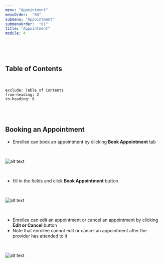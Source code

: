 ```yaml
---
menu: "Appointment"
menuOrder:  "04"
submenu: "Appointment"
submenuOrder:  "01"
title: "Appointment"
module: 4
---
```

<br />
<br />

## Table of Contents

<br />

```toc
exclude: Table of Contents
from-heading: 2
to-heading: 6
```

<br />
<br />

## Booking an Appointment

* Enrollee can book an appointment by clicking  **Book Appointment** tab

<br />

  ![alt text](/images/bookappointment.png "Title")

<br>

*  fill in the fields and click  **Book Appointment** button
<br>

![alt text](/images/bookappointmentModal.png "Title")

<br />

*  Enrollee can edit an appointment or cancel an appointment by clicking **Edit or Cancel** button
*  Note that enrollee cannot edit or cancel an appointment after the provider has attended to it


<br>

![alt text](/images/viewEditAppointmentBtn.png "Title") 



<br>

<!-- * click on **View** Button to approve or disapprove an image 

![alt text](/images/ImageApproval.png "Title")

<br />

*  click on **View** Button to approve or disapprove a name, age and sex

<br>

![alt text](/images/AgeSexApproval.png "Title")

<br /> -->

<!-- * Click on **Create Course** button to direct you to the next step  

<br>

![alt text](/images/Guidelines.png "Title")

<br />

* Click on **Guideline** Tab to view course guidelines

<br>

![alt text](/images/CourseDetails.png "Title")

<br />

* Click on **CourseDetails** tab to view course details
* Enter Course description
* Click on **ChooseFile** to upload Course image
* Click on **Save Course Details** button to save course

<br>

![alt text](/images/ViewerSettings.png "Title")

<br />

* Select learning path from the dropdown list
* Select learning area of interest from the dropdown list
* Select who can view content (School/Public)
* Click on **Save Viewer Settings** button to save viewers settings
* Enter Section name 
* Click on **Add Section** button to add new section

<br>

![alt text](/images/AddContent.png "Title")

<br />

* Click on the arrow to release Dropdown
* Click on **Add Content** button to add new content

<br>

![alt text](/images/ContentName.png "Title") 

<br />

* Enter Content name
* Select files to upload (PDF or Video ) from the dropdown
* Click on **Choose file** to select file from your computer
* Click on **Add Content** button to upload selected file

<br />

  ![alt text](/images/PublishInstuctorContent.png "Title")

<br />

* Click on **Preview Course** button to make neccessary corrections OR
* Click on **Publish Course** button to publish course

**Note: Once course has been published it cannot be edited**

<br />
<br />

## How to access Published Courses


* Click on **My Content** on the side bar to direct you to content page

<br />

  ![alt text](/images/InstrucotrsContent.png "Title")

<br />

* Click on **Course** to direct you to list of published courses

<br />

  ![alt text](/images/InstructorCourse.png "Title")

<br /> -->



